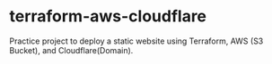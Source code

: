 # terraform-aws-cloudflare

Practice project to deploy a static website using Terraform, AWS (S3 Bucket), and Cloudflare(Domain).
